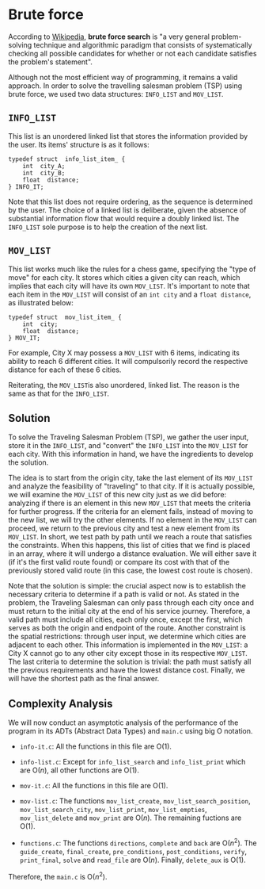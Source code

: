 # Brute force

According to [Wikipedia](https://en.wikipedia.org/wiki/Brute-force_search), **brute force search** is "a very general problem-solving technique and algorithmic paradigm that consists of systematically checking all possible candidates for whether or not each candidate satisfies the problem's statement".

Although not the most efficient way of programming, it remains a valid approach. In order to solve the travelling salesman problem (TSP) using brute force, we used two data structures: `INFO_LIST` and `MOV_LIST`. 

## `INFO_LIST`
This list is an unordered linked list that stores the information provided by the user. Its items' structure is as it follows:

	typedef struct  info_list_item_ {
	    int  city_A;
	    int  city_B;
	    float  distance;
	} INFO_IT;

Note that this list does not require ordering, as the sequence is determined by the user. The choice of a linked list is deliberate, given the absence of substantial  information flow that would require a doubly linked list. The `INFO_LIST` sole purpose is to help the creation of the next list.

## `MOV_LIST`
This list works much like the rules for a chess game, specifying the "type of move" for each city. It stores which cities a given city can reach, which implies that each city will have its own `MOV_LIST`. It's important to note that each item in the `MOV_LIST` will consist of an `int city` and a `float distance`, as illustrated below:

    typedef struct  mov_list_item_ {
	    int  city;
	    float  distance;
	} MOV_IT;

For example, City X may possess a `MOV_LIST` with 6 items, indicating its ability to reach 6 different cities. It will compulsorily record the respective distance for each of these 6 cities.

Reiterating, the `MOV_LIST`is also unordered, linked list. The reason is the same as that for the `INFO_LIST`.

## Solution 

To solve the Traveling Salesman Problem (TSP), we gather the user input, store it in the `INFO_LIST`, and "convert" the `INFO_LIST` into the `MOV_LIST` for each city. With this information in hand, we have the ingredients to develop the solution. 

The idea is to start from the origin city, take the last element of its `MOV_LIST` and analyze the feasibility of "traveling" to that city. If it is actually possible, we will examine the `MOV_LIST` of this new city just as we did before: analyzing if there is an element in this new `MOV_LIST` that meets the criteria for further progress. If the criteria for an element fails, instead of moving to the new list, we will try the other elements. If no element in the `MOV_LIST` can proceed, we return to the previous city and test a new element from its `MOV_LIST`. In short, we test path by path until we reach a route that satisfies the constraints. When this happens, this list of cities that we find is placed in an array, where it will undergo a distance evaluation. We will either save it (if it's the first valid route found) or compare its cost with that of the previously stored valid route (in this case, the lowest cost route is chosen).

Note that the solution is simple: the crucial aspect now is to establish the necessary criteria to determine if a path is valid or not. As stated in the problem, the Traveling Salesman can only pass through each city once and must return to the initial city at the end of his service journey. Therefore, a valid path must include all cities, each only once, except the first, which serves as both the origin and endpoint of the route. Another constraint is the spatial restrictions: through user input, we determine which cities are adjacent to each other. This information is implemented in the `MOV_LIST`: a City X cannot go to any other city except those in its respective `MOV_LIST`. The last criteria to determine the solution is trivial: the path must satisfy all the previous requirements and have the lowest distance cost. Finally, we will have the shortest path as the final answer.

## Complexity Analysis
We will now conduct an asymptotic analysis of the performance of the program in its ADTs (Abstract Data Types) and `main.c` using big O notation.

 - `info-it.c`:
All the functions in this file are O(1). 

 - `info-list.c`:
Except for `info_list_search` and `info_list_print` which are O($n$), all other functions are O(1).

 - `mov-it.c`:
All the functions in this file are O(1). 

 - `mov-list.c`:
The functions `mov_list_create`, `mov_list_search_position`, `mov_list_search_city`, `mov_list_print`, `mov_list_empties`,  `mov_list_delete` and `mov_print` are O($n$). The remaining fuctions are O(1). 

 - `functions.c`:
The functions `directions`, `complete` and `back` are O($n^2$). The `guide_create`, `final_create`, `pre_conditions`, `post_conditions`, `verify`, `print_final`, `solve` and `read_file` are O($n$). Finally, `delete_aux` is O(1).

Therefore, the `main.c` is O($n^2$).

